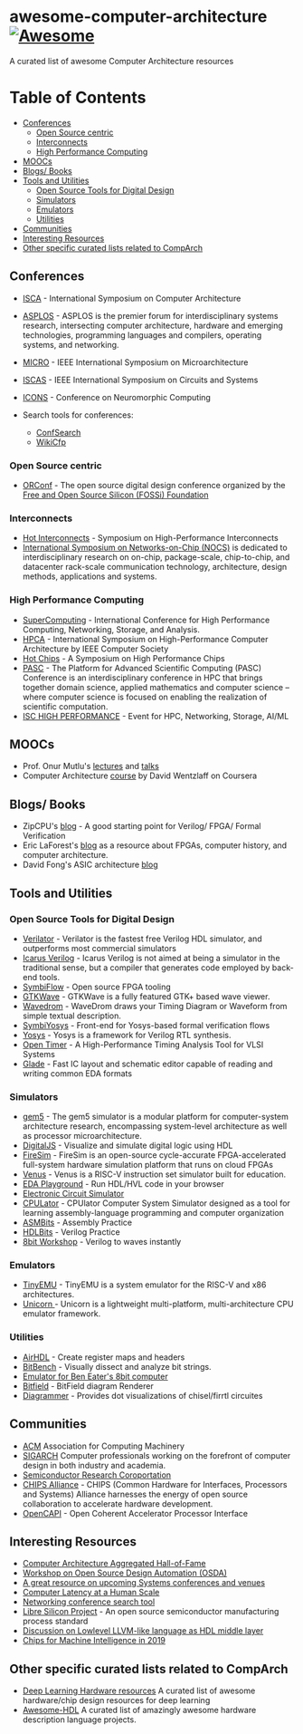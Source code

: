 # awesome-computer-architecture [![Awesome](https://awesome.re/badge-flat2.svg)](https://awesome.re)

A curated list of awesome Computer Architecture resources

Table of Contents
=================

* [Conferences](#conferences)
   * [Open Source centric](#open-source-centric)
   * [Interconnects](#interconnects)
   * [High Performance Computing](#high-performance-computing)
* [MOOCs](#moocs)
* [Blogs/ Books](#blogs-books)
* [Tools and Utilities](#tools-and-utilities)
   * [Open Source Tools for Digital Design](#open-source-tools-for-digital-design)
   * [Simulators](#simulators)
   * [Emulators](#emulators)
   * [Utilities](#utilities)
* [Communities](#communities)
* [Interesting Resources](#interesting-resources)
* [Other specific curated lists related to CompArch](#other-specific-curated-lists-related-to-comparch)


## Conferences

- [ISCA](https://iscaconf.org/) - International Symposium on Computer Architecture
- [ASPLOS](https://asplos-conference.org/) - ASPLOS is the premier forum for interdisciplinary systems research, intersecting computer architecture, hardware and emerging technologies, programming languages and compilers, operating systems, and networking.
- [MICRO](https://www.microarch.org/) - IEEE International Symposium on Microarchitecture
- [ISCAS](https://iscas2020.org/) - IEEE International Symposium on Circuits and Systems
- [ICONS](https://ornlcda.github.io/icons2019/) - Conference on Neuromorphic Computing

- Search tools for conferences:
    - [ConfSearch](http://confsearch.ethz.ch/confsearch/)
    - [WikiCfp](http://www.wikicfp.com/cfp/)

### Open Source centric

- [ORConf](https://orconf.org/) - The open source digital design conference organized by the [Free and Open Source Silicon (FOSSi) Foundation](https://fossi-foundation.org/)

### Interconnects

- [Hot Interconnects](http://www.hoti.org/) - Symposium on High-Performance Interconnects
- [International Symposium on Networks-on-Chip (NOCS)](https://www.engr.colostate.edu/nocs2019/) is dedicated to interdisciplinary research on on-chip, package-scale, chip-to-chip, and datacenter rack-scale communication technology, architecture, design methods, applications and systems.

### High Performance Computing

- [SuperComputing](https://sc19.supercomputing.org/) -  International Conference for High Performance Computing, Networking, Storage, and Analysis.
- [HPCA](https://www.computer.org/conferences/cfp/HPCA2020) - International Symposium on High-Performance Computer Architecture by IEEE Computer Society
- [Hot Chips](https://www.hotchips.org/) - A Symposium on High Performance Chips
- [PASC](https://pasc-conference.org/) - The Platform for Advanced Scientific Computing (PASC) Conference is an interdisciplinary conference in HPC that brings together domain science, applied mathematics and computer science – where computer science is focused on enabling the realization of scientific computation.
- [ISC HIGH PERFORMANCE](https://www.isc-hpc.com/) - Event for HPC, Networking, Storage, AI/ML

## MOOCs

- Prof. Onur Mutlu's [lectures](https://www.youtube.com/channel/UCIwQ8uOeRFgOEvBLYc3kc3g/playlists) and [talks](https://people.inf.ethz.ch/omutlu/talks.htm)
- Computer Architecture [course](https://www.coursera.org/learn/comparch) by David Wentzlaff on Coursera

## Blogs/ Books

- ZipCPU's [blog](http://zipcpu.com/) - A good starting point for Verilog/ FPGA/ Formal Verification
- Eric LaForest's [blog](http://fpgacpu.ca/) as a resource about FPGAs, computer history, and computer architecture.
- David Fong's ASIC architecture [blog](https://daffy1108.wordpress.com/)

## Tools and Utilities

### Open Source Tools for Digital Design

- [Verilator](https://www.veripool.org/projects/verilator/) - Verilator is the fastest free Verilog HDL simulator, and outperforms most commercial simulators
- [Icarus Verilog](https://github.com/steveicarus/iverilog) - Icarus Verilog is not aimed at being a simulator in the traditional sense, but a compiler that generates code employed by back-end tools.
- [SymbiFlow](https://symbiflow.github.io) - Open source FPGA tooling
- [GTKWave](http://gtkwave.sourceforge.net/) - GTKWave is a fully featured GTK+ based wave viewer.
- [Wavedrom](https://wavedrom.com/) - WaveDrom draws your Timing Diagram or Waveform from simple textual description.
- [SymbiYosys](https://github.com/YosysHQ/SymbiYosys) - Front-end for Yosys-based formal verification flows
- [Yosys](http://www.clifford.at/yosys/) - Yosys is a framework for Verilog RTL synthesis.
- [Open Timer](https://github.com/OpenTimer/OpenTimer) - A High-Performance Timing Analysis Tool for VLSI Systems
- [Glade](https://peardrop.co.uk/) - Fast IC layout and schematic editor capable of reading and writing common EDA formats

### Simulators

- [gem5](http://gem5.org/Main_Page) - The gem5 simulator is a modular platform for computer-system architecture research, encompassing system-level architecture as well as processor microarchitecture.
- [DigitalJS](https://github.com/tilk/digitaljs) - Visualize and simulate digital logic using HDL
- [FireSim](https://fires.im) - FireSim is an open-source cycle-accurate FPGA-accelerated full-system hardware simulation platform that runs on cloud FPGAs
- [Venus](https://github.com/kvakil/venus) - Venus is a RISC-V instruction set simulator built for education.
- [EDA Playground](https://www.edaplayground.com/) - Run HDL/HVL code in your browser
- [Electronic Circuit Simulator](https://www.falstad.com/circuit/)
- [CPULator](https://cpulator.01xz.net/) - CPUlator Computer System Simulator designed as a tool for learning assembly-language programming and computer organization
- [ASMBits](https://asmbits.01xz.net/wiki/Main_Page) - Assembly Practice
- [HDLBits](https://hdlbits.01xz.net/wiki/Main_Page) - Verilog Practice
- [8bit Workshop](http://8bitworkshop.com/redir.html?platform=verilog) - Verilog to waves instantly


### Emulators

- [TinyEMU](https://bellard.org/tinyemu/) - TinyEMU is a system emulator for the RISC-V and x86 architectures.
- [Unicorn ](https://www.unicorn-engine.org/) - Unicorn is a lightweight multi-platform, multi-architecture CPU emulator framework.

### Utilities

- [AirHDL](https://airhdl.com) - Create register maps and headers
- [BitBench](http://triq.net/bitbench) - Visually dissect and analyze bit strings.
- [Emulator for Ben Eater's 8bit computer](https://fizzgig.itch.io/8-bit-breadboard-computer)
- [Bitfield](https://github.com/drom/bitfield) - BitField diagram Renderer
- [Diagrammer](https://github.com/freechipsproject/diagrammer) - Provides dot visualizations of chisel/firrtl circuites

## Communities

- [ACM](https://www.acm.org/) Association for Computing Machinery
- [SIGARCH](https://www.sigarch.org/) Computer professionals working on the forefront of computer design in both industry and academia.
- [Semiconductor Research Coroportation](https://www.src.org/)
- [CHIPS Alliance](https://chipsalliance.org/) - CHIPS (Common Hardware for Interfaces, Processors and Systems) Alliance harnesses the energy of open source collaboration to accelerate hardware development.
- [OpenCAPI](https://opencapi.org/) - Open Coherent Accelerator Processor Interface

## Interesting Resources

- [Computer Architecture Aggregated Hall-of-Fame](http://moin.ece.gatech.edu/cathof.html)
- [Workshop on Open Source Design Automation (OSDA)](https://osda.gitlab.io/)
- [A great resource on upcoming Systems conferences and venues](http://www.cs.technion.ac.il/~dan/index_sysvenues_deadline.html)
- [Computer Latency at a Human Scale](https://www.prowesscorp.com/computer-latency-at-a-human-scale/)
- [Networking conference search tool](
http://confsearch.ethz.ch/confsearch/faces/pages/staticresults.jsp?query=usenix%20asplos%20ewsn%20hotnets%20hotos%20ipsn%20isca%20micro%20mobicom%20mobihoc%20mobisys%20nsdi%20osdi%20sensys%20sigcomm%20sosp%20uist&sortMode=1&graphicView=1)
- [Libre Silicon Project](https://libresilicon.com/) - An open source semiconductor manufacturing process standard
- [Discussion on Lowlevel LLVM-like language as HDL middle layer](https://github.com/SymbiFlow/ideas/issues/19)
- [Chips for Machine Intelligence in 2019](https://www.jameswhanlon.com/new-chips-for-machine-intelligence.html)

## Other specific curated lists related to CompArch

- [Deep Learning Hardware resources](https://github.com/RaviVijay/awesome-dl-hw-resources) A curated list of awesome hardware/chip design resources for deep learning
- [Awesome-HDL](https://github.com/drom/awesome-hdl) A curated list of amazingly awesome hardware description language projects.

